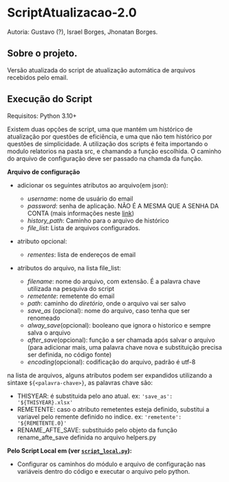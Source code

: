 # ScriptAtualizacao-2.0

Autoria: Gustavo (?), Israel Borges, Jhonatan Borges.

## Sobre o projeto.

Versão atualizada do script de atualização automática de arquivos recebidos pelo email.

## Execução do Script

Requisitos: Python 3.10+

Existem duas opções de script, uma que mantém um histórico de atualização por questões de eficiência, e uma que não tem histórico por questões de simplicidade. A utilização dos scripts é feita importando o modulo relatorios na pasta src, e chamando a função escolhida. O caminho do arquivo de configuração deve ser passado na chamda da função.

**Arquivo de configuração**

- adicionar os seguintes atributos ao arquivo(em json):
  - *username*: nome de usuário do email
  - *password*: senha de aplicação. NÃO É A MESMA QUE A SENHA DA CONTA (mais informações neste [link](https://support.google.com/mail/answer/185833?hl=pt-BR))
  - *history_path*: Caminho para o arquivo de histórico
  - *file_list*: Lista de arquivos configurados.

- atributo opcional:
    - *rementes*: lista de endereços de email

- atributos do arquivo, na lista file_list:
    - *filename*: nome do arquivo, com extensão. É a palavra chave utilizada na pesquiva do script
    - *remetente*: remetente do email
    - *path*: caminho do *diretório*, onde o arquivo vai ser salvo
    - *save_as* (opcional): nome do arquivo, caso tenha que ser renomeado
    - *alway_save*(opcional): booleano que ignora o historico e sempre salva o arquivo
    - *after_save*(opcional): função a ser chamada após salvar o arquivo (para adicionar mais, uma palavra chave nova e substituição precisa ser definida, no código fonte)
    - *encoding*(opcional): codificação do arquivo, padrão é utf-8

na lista de arquivos, alguns atributos podem ser expandidos utilizando a sintaxe `${<palavra-chave>}`, as palavras chave são:
- THISYEAR: é substituida pelo ano atual. ex: `'save_as': '${THISYEAR}.xlsx'`
- REMETENTE: caso o atributo remetentes esteja definido, substitui a variavel pelo remente definido no indice. ex: `'remetente': '${REMETENTE.0}'`
- RENAME_AFTE_SAVE: substituido pelo objeto da função rename_afte_save definida no arquivo helpers.py

**Pelo Script Local em (ver [`script_local.py`](./utils/script_local.py)):**

- Configurar os caminhos do módulo e arquivo de configuração nas variáveis dentro do código e executar o arquivo pelo python.

